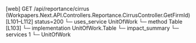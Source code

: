 [web] GET /api/reportance/cirrus  (Workpapers.Next.API.Controllers.Reportance.CirrusController.GetFirmId)  [L101–L112] status=200
  └─ uses_service UnitOfWork
    └─ method Table [L103]
      └─ implementation UnitOfWork.Table
  └─ impact_summary
    └─ services 1
      └─ UnitOfWork

